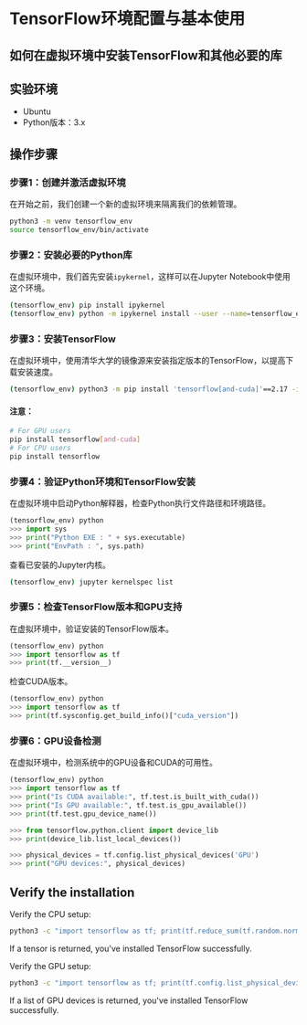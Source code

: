 # TensorFlow环境配置与基本使用

## 如何在虚拟环境中安装TensorFlow和其他必要的库

## 实验环境

-   Ubuntu
-   Python版本：3.x

## 操作步骤

### 步骤1：创建并激活虚拟环境

在开始之前，我们创建一个新的虚拟环境来隔离我们的依赖管理。

``` bash
python3 -m venv tensorflow_env
source tensorflow_env/bin/activate
```

### 步骤2：安装必要的Python库

在虚拟环境中，我们首先安装`ipykernel`，这样可以在Jupyter Notebook中使用这个环境。

``` bash
(tensorflow_env) pip install ipykernel
(tensorflow_env) python -m ipykernel install --user --name=tensorflow_env
```

### 步骤3：安装TensorFlow

在虚拟环境中，使用清华大学的镜像源来安装指定版本的TensorFlow，以提高下载安装速度。

``` bash
(tensorflow_env) python3 -m pip install 'tensorflow[and-cuda]'==2.17 -i https://pypi.tuna.tsinghua.edu.cn/simple
```

#### 注意：

``` bash
# For GPU users
pip install tensorflow[and-cuda]
# For CPU users
pip install tensorflow
```

### 步骤4：验证Python环境和TensorFlow安装

在虚拟环境中启动Python解释器，检查Python执行文件路径和环境路径。

``` python
(tensorflow_env) python
>>> import sys
>>> print("Python EXE : " + sys.executable)
>>> print("EnvPath : ", sys.path)
```

查看已安装的Jupyter内核。

``` bash
(tensorflow_env) jupyter kernelspec list
```

### 步骤5：检查TensorFlow版本和GPU支持

在虚拟环境中，验证安装的TensorFlow版本。

``` python
(tensorflow_env) python
>>> import tensorflow as tf
>>> print(tf.__version__)
```

检查CUDA版本。

``` python
(tensorflow_env) python
>>> import tensorflow as tf
>>> print(tf.sysconfig.get_build_info()["cuda_version"])
```

### 步骤6：GPU设备检测

在虚拟环境中，检测系统中的GPU设备和CUDA的可用性。

``` python
(tensorflow_env) python
>>> import tensorflow as tf
>>> print("Is CUDA available:", tf.test.is_built_with_cuda())
>>> print("Is GPU available:", tf.test.is_gpu_available())
>>> print(tf.test.gpu_device_name())

>>> from tensorflow.python.client import device_lib
>>> print(device_lib.list_local_devices())

>>> physical_devices = tf.config.list_physical_devices('GPU')
>>> print("GPU devices:", physical_devices)
```

## Verify the installation

Verify the CPU setup:

``` bash
python3 -c "import tensorflow as tf; print(tf.reduce_sum(tf.random.normal([1000, 1000])))"
```

If a tensor is returned, you've installed TensorFlow successfully.

Verify the GPU setup:

``` bash
python3 -c "import tensorflow as tf; print(tf.config.list_physical_devices('GPU'))"
```

If a list of GPU devices is returned, you've installed TensorFlow successfully.
